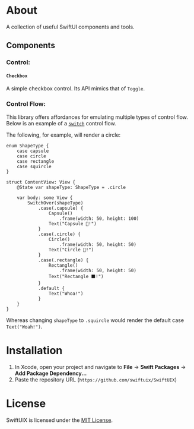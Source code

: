 # About

A collection of useful SwiftUI components and tools.

## Components

### Control:

#### `Checkbox`

A simple checkbox control. Its API mimics that of `Toggle`.

### Control Flow: 

This library offers affordances for emulating multiple types of control flow. Below is an example of a [`switch`](https://en.wikipedia.org/wiki/Control_flow#Case_and_switch_statements) control flow. 

The following, for example, will render a circle:


```
enum ShapeType {
    case capsule
    case circle
    case rectangle
    case squircle
}

struct ContentView: View {
    @State var shapeType: ShapeType = .circle

    var body: some View {
        SwitchOver(shapeType)
            .case(.capsule) {
                Capsule()
                    .frame(width: 50, height: 100)
                Text("Capsule 💊!")
            }
            .case(.circle) {
                Circle()
                    .frame(width: 50, height: 50)
                Text("Circle 🔴!")
            }
            .case(.rectangle) {
                Rectangle()
                    .frame(width: 50, height: 50)
                Text("Rectangle ⬛!")
            }
            .default {
                Text("Whoa!")
            }
    }
}
```

Whereas changing `shapeType` to `.squircle` would render the default case `Text("Woah!")`.

# Installation

1. In Xcode, open your project and navigate to **File** → **Swift Packages** → **Add Package Dependency...**
2. Paste the repository URL (`https://github.com/swiftuix/SwiftUIX`)

# License

SwiftUIX is licensed under the [MIT License](https://vmanot.mit-license.org).
